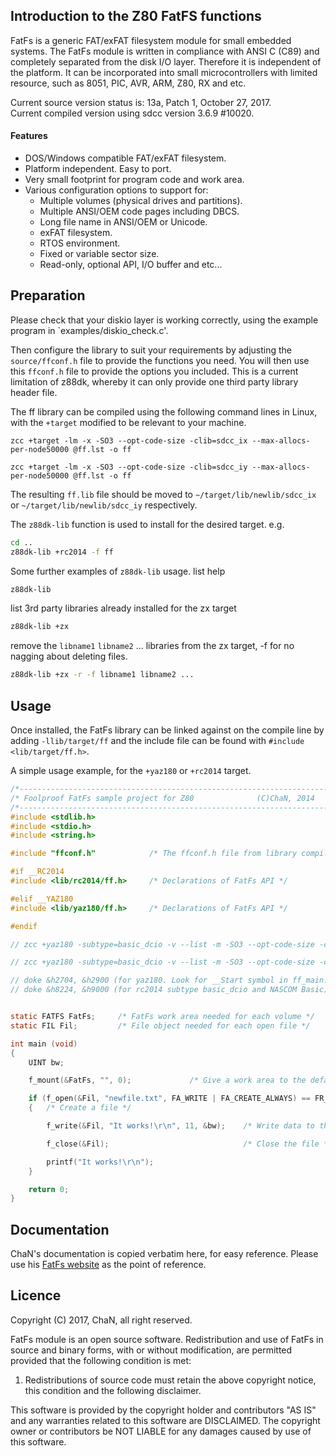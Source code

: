 ## Introduction to the Z80 FatFS functions

FatFs is a generic FAT/exFAT filesystem module for small embedded systems. The FatFs module is written in compliance with ANSI C (C89) and completely separated from the disk I/O layer. Therefore it is independent of the platform. It can be incorporated into small microcontrollers with limited resource, such as 8051, PIC, AVR, ARM, Z80, RX and etc.

Current source version status is: 13a, Patch 1, October 27, 2017.<br>
Current compiled version using sdcc version 3.6.9 #10020.

#### Features
<ul>
 <li>DOS/Windows compatible FAT/exFAT filesystem.</li>
 <li>Platform independent. Easy to port.</li>
 <li>Very small footprint for program code and work area.</li>
 <li>Various configuration options to support for:
  <ul>
   <li>Multiple volumes (physical drives and partitions).</li>
   <li>Multiple ANSI/OEM code pages including DBCS.</li>
   <li>Long file name in ANSI/OEM or Unicode.</li>
   <li>exFAT filesystem.</li>
   <li>RTOS environment.</li>
   <li>Fixed or variable sector size.</li>
   <li>Read-only, optional API, I/O buffer and etc...</li>
  </ul>
 </li>
</ul>

## Preparation

Please check that your diskio layer is working correctly, using the example program in `examples/diskio_check.c'.

Then configure the library to suit your requirements by adjusting the `source/ffconf.h` file to provide the functions you need. You will then use this `ffconf.h` file to provide the options you included. This is a current limitation of z88dk, whereby it can only provide one third party library header file.

The ff library can be compiled using the following command lines in Linux, with the `+target` modified to be relevant to your machine.

`zcc +target -lm -x -SO3 --opt-code-size -clib=sdcc_ix --max-allocs-per-node50000 @ff.lst -o ff`

`zcc +target -lm -x -SO3 --opt-code-size -clib=sdcc_iy --max-allocs-per-node50000 @ff.lst -o ff`

The resulting `ff.lib` file should be moved to `~/target/lib/newlib/sdcc_ix` or `~/target/lib/newlib/sdcc_iy` respectively.

The `z88dk-lib` function is used to install for the desired target. e.g.

```bash
cd ..
z88dk-lib +rc2014 -f ff
```

Some further examples of `z88dk-lib` usage.
list help
```bash
z88dk-lib
```
list 3rd party libraries already installed for the zx target
```bash
z88dk-lib +zx
```
remove the `libname1` `libname2` ... libraries from the zx target, -f for no nagging about deleting files.
```bash
z88dk-lib +zx -r -f libname1 libname2 ...
```

## Usage

Once installed, the FatFs library can be linked against on the compile line by adding `-llib/target/ff` and the include file can be found with `#include <lib/target/ff.h>`.

A simple usage example, for the `+yaz180` or `+rc2014` target.

```c
/*----------------------------------------------------------------------*/
/* Foolproof FatFs sample project for Z80              (C)ChaN, 2014    */
/*----------------------------------------------------------------------*/
#include <stdlib.h>
#include <stdio.h>
#include <string.h>

#include "ffconf.h"            /* The ffconf.h file from library compilation */

#if __RC2014
#include <lib/rc2014/ff.h>     /* Declarations of FatFs API */

#elif __YAZ180
#include <lib/yaz180/ff.h>     /* Declarations of FatFs API */

#endif

// zcc +yaz180 -subtype=basic_dcio -v --list -m -SO3 --opt-code-size -clib=sdcc_iy -llib/yaz180/ff --max-allocs-per-node50000 ff_main.c -o ff_main -create-app

// zcc +yaz180 -subtype=basic_dcio -v --list -m -SO3 --opt-code-size -clib=sdcc_iy -llib/rc2014/ff --max-allocs-per-node50000 ff_main.c -o ff_main -create-app

// doke &h2704, &h2900 (for yaz180. Look for __Start symbol in ff_main.map)
// doke &h8224, &h9000 (for rc2014 subtype basic_dcio and NASCOM Basic)


static FATFS FatFs;		/* FatFs work area needed for each volume */
static FIL Fil;			/* File object needed for each open file */

int main (void)
{
	UINT bw;

	f_mount(&FatFs, "", 0);	            /* Give a work area to the default drive */

	if (f_open(&Fil, "newfile.txt", FA_WRITE | FA_CREATE_ALWAYS) == FR_OK)
	{	/* Create a file */

		f_write(&Fil, "It works!\r\n", 11, &bw);	/* Write data to the file */

		f_close(&Fil);								/* Close the file */

		printf("It works!\r\n");
	}

	return 0;
}

```
## Documentation

ChaN's documentation is copied verbatim here, for easy reference.
Please use his [FatFs website](http://elm-chan.org/fsw/ff/00index_e.html) as the point of reference.

## Licence

Copyright (C) 2017, ChaN, all right reserved.

FatFs module is an open source software. Redistribution and use of FatFs in source and binary forms, with or without modification, are permitted provided that the following condition is met:

1. Redistributions of source code must retain the above copyright notice, this condition and the following disclaimer.

This software is provided by the copyright holder and contributors "AS IS" and any warranties related to this software are DISCLAIMED. The copyright owner or contributors be NOT LIABLE for any damages caused by use of this software.
